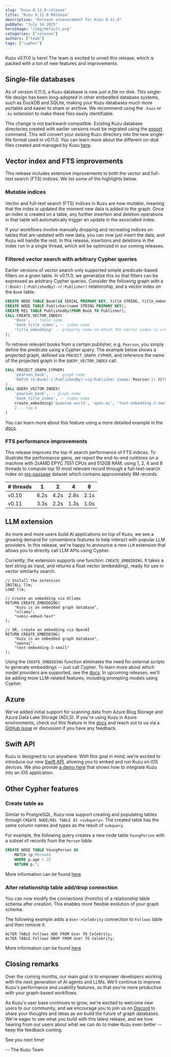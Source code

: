 ```yaml
---
slug: "kuzu-0.11.0-release"
title: "Kuzu 0.11.0 Release"
description: "Release announcement for Kuzu 0.11.0"
pubDate: "July 14 2025"
heroImage: "/img/default.png"
categories: ["release"]
authors: ["team"]
tags: ["cypher"]
---
```


Kuzu v0.11.0 is here! The team is excited to unveil this release, which is packed with a ton of new
features and improvements.

## Single-file databases

As of version 0.11.0, a Kuzu database is now _just a file_ on disk. This single-file design has
been long-adopted in other embedded database systems, such as DuckDB and SQLite, making your Kuzu
databases much more portable and easier to share or archive. We recommend using the `.kuzu` or `.kz` extension to make these files easily identifiable.

This change is not backward-compatible. Existing Kuzu database directories created with earlier versions must be migrated using the [export](https://docs.kuzudb.com/migrate/)
command. This will convert your exising Kuzu directory into the new single-file format used in v0.11.0. 
You can learn more about the different on-disk files created and managed by Kuzu [here](https://docs.kuzudb.com/developer-guide/files/).

## Vector index and FTS improvements

This release includes extensive improvements to both the vector and full-text search (FTS) indices. We list some of the highlights below.

### Mutable indices

Vector and full-text search (FTS) indices in Kuzu are now _mutable_, meaning that the index is updated the moment new data
is added to the graph. Once an index is created on a table, any further insertion and deletion operations
in that table will automatically trigger an update in the associated index.

If your workflows involve manually dropping and recreating indices on tables that are updated
with new data, you can now just insert the data, and Kuzu will handle the rest.
In this release, insertions and deletions in the index run in a single thread, which will be optimized in our coming releases.

### Filtered vector search with arbitrary Cypher queries

Earlier versions of vector search only supported simple predicate-based filters on a given table. In v0.11.0, we generalize this so that filters can be expressed as arbitrary Cypher queries. Consider the following
graph with a `(:Book)-[:PublishedBy]->(:Publisher)` relationship, and a vector index on the `Book` table.

```sql
CREATE NODE TABLE Book(id SERIAL PRIMARY KEY, title STRING, title_embedding FLOAT[384]);
CREATE NODE TABLE Publisher(name STRING PRIMARY KEY);
CREATE REL TABLE PublishedBy(FROM Book TO Publisher);
CALL CREATE_VECTOR_INDEX(
    'Book', -- table name
    'book_title_index', -- index name
    'title_embedding' -- property name on which the vector index is created
);
```

To retrieve relevant books from a certain publisher, e.g. `Pearson`, you simply define the predicate
using a Cypher query. The example below shows a projected graph, defined via `PROJECT_GRAPH_CYPHER`,
and reference the name of the projected graph in the `QUERY_VECTOR_INDEX` call.

```sql
CALL PROJECT_GRAPH_CYPHER(
    'pearson_book',   -- graph name
    'MATCH (b:Book)-[:PublishedBy]->(p:Publisher {name:'Pearson'}) RETURN b' -- cypher query
)
CALL QUERY_VECTOR_INDEX(
    'pearson_book', -- graph name
    'book_title_index', -- index name
    create_embedding('quantum world', 'open-ai', 'text-embedding-3-small', 384), -- input vector
    2 -- top K
)
```

You can learn more about this feature using a more detailed example in the [docs](https://dev-docs.kuzudb.com/extensions/vector/#filtered-vector-search-with-arbitrary-cypher-query).

### FTS performance improvements

This release improves the top-K search performance of FTS indices. To illustrate the performance gains, we report the end-to-end runtimes on a machine with 2xAMD EPYC 7551 CPUs and 512GB RAM,
using 1, 2, 4 and 8 threads to compute top 10 most relevant record through a full-text-search index on [ms-passage](https://microsoft.github.io/msmarco/) dataset which contains approximately 8M records.


| # threads | 1 | 2 | 4 | 8 |
|------|------|------|------|------|
|  v0.10   |  6.2s   |  4.2s   |  2.8s   |  2.1s   |
|  v0.11   |  3.3s   |  2.2s   |  1.3s   |  1.0s   |


## LLM extension

As more and more users build AI applications on top of Kuzu, we see a growing demand for convenience
features to help interact with popular LLM providers. In this release, we're happy to announce a new
`LLM` extension that allows you to directly call LLM APIs using Cypher.

Currently, the extension supports one function: `CREATE_EMBEDDING`. It takes a text string as input,
and returns a float vector (embedding), ready for use in vector similarity search.

```cypher
// Install the extension
INSTALL llm;
LOAD llm;

// Create an embedding via Ollama
RETURN CREATE_EMBEDDING(
    "Kuzu is an embedded graph database",
    "ollama",
    "nomic-embed-text"
);

// OR, create an embedding via OpenAI
RETURN CREATE_EMBEDDING(
    "Kuzu is an embedded graph database",
    "openai",
    "text-embedding-3-small"
);
```

Using the `CREATE_EMBEDDING` function eliminates the need for external scripts to generate embeddings -- just call Cypher.
To learn more about which model providers are supported, see the [docs](https://dev-docs.kuzudb.com/extensions/llm/).
In upcoming releases, we'll be adding more LLM-related features, including prompting models using Cypher.

## Azure 

We've added initial support for scanning data from Azure Blog Storage and Azure Data Lake Storage (ADLS).
If you're using Kuzu in Azure environments, check out this feature in the [docs](https://dev-docs.kuzudb.com/extensions/azure/) and reach out to us via a [GitHub issue](https://github.com/kuzudb/kuzu/issues) or discussion if you have any feedback.

## Swift API

Kuzu is designed to run anywhere. With this goal in mind, we're excited to introduce
our new [Swift API](https://github.com/kuzudb/kuzu-swift), allowing you to embed and run Kuzu on iOS devices. We also provide [a demo here](https://github.com/kuzudb/kuzu-swift-demo) that shows how to integrate Kuzu into an iOS application.

## Other Cypher features

### Create table as

Similar to PostgreSQL, Kuzu now support creating and populating tables through `CREATE NODE/REL TABLE AS <subquery>`. The created table has the same column names and types as the result of `subquery`. 

For example, the following query creates a new node table `YoungPerson` with a subset of records from the `Person` table. 
```sql
CREATE NODE TABLE YoungPerson AS
    MATCH (p:Person)
    WHERE p.age < 25
    RETURN p.*;
```

More information can be found [here](http://dev-docs.kuzudb.com/cypher/data-definition/create-table/#create-node-table-as)

### Alter relationship table add/drop connection

You can now modify the connections (from/to) of a relationship table schema after creation. This enables more flexible evolution of your graph schema.

The following example adds a `User->Celebrity` connection to `Follows` table and then remove it.
```
ALTER TABLE Follows ADD FROM User TO Celebrity;
ALTER TABLE Follows DROP FROM User TO Celebrity;
```

More information can be found [here](http://dev-docs.kuzudb.com/cypher/data-definition/alter/#add-connection-to-relationship-table)

## Closing remarks

Over the coming months, our main goal is to empower developers working with the next generation of AI agents
and LLMs. We'll continue to improve Kuzu's performance and usability features, so that
you're more productive with your graph-based workflows.

As Kuzu's user base continues to grow, we're excited to welcome new users to our community, and we encourage
you to join us on [Discord](https://kuzudb.com/chat) to share your thoughts and ideas as we build the future
of graph databases. We're eager to see what you build with this latest release, and we love
hearing from our users about what we can do to make Kuzu even better -- keep the feedback coming.

See you next time!

-- The Kuzu Team


